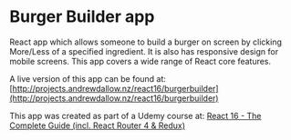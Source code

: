 # Burger Builder app
React app which allows someone to build a burger on screen by clicking More/Less of a specified ingredient. It is also has responsive design for mobile screens. This app covers a wide range of React core features. 

A live version of this app can be found at: [http://projects.andrewdallow.nz/react16/burgerbuilder](http://projects.andrewdallow.nz/react16/burgerbuilder)

This app was created as part of a Udemy course at: [React 16 - The Complete Guide (incl. React Router 4 & Redux)](https://www.udemy.com/react-the-complete-guide-incl-redux/)
